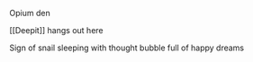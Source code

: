 Opium den

[[Deepit]] hangs out here

Sign of snail sleeping with thought bubble full of happy dreams